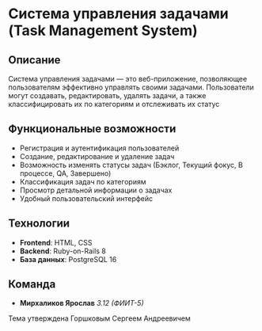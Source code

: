 # Система управления задачами (Task Management System)

## Описание

Система управления задачами — это веб-приложение, позволяющее пользователям эффективно управлять своими задачами. Пользователи могут создавать, редактировать, удалять задачи, а также классифицировать их по категориям и отслеживать их статус

## Функциональные возможности

- Регистрация и аутентификация пользователей
- Создание, редактирование и удаление задач
- Возможность изменять статусы задач (Бэклог, Текущий фокус, В процессе, QA, Завершено)
- Классификация задач по категориям
- Просмотр детальной информации о задачах
- Удобный пользовательский интерфейс

## Технологии

- **Frontend**: HTML, CSS
- **Backend**: Ruby-on-Rails 8
- **База данных**: PostgreSQL 16

## Команда

- **Мирхаликов Ярослав** *3.12 (ФИИТ-5)*

Тема утверждена Горшковым Сергеем Андреевичем
